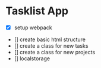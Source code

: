 # Tasklist App

- [x] setup webpack
- [] create basic html structure
- [] create a class for new tasks
- [] create a class for new projects
- [] localstorage